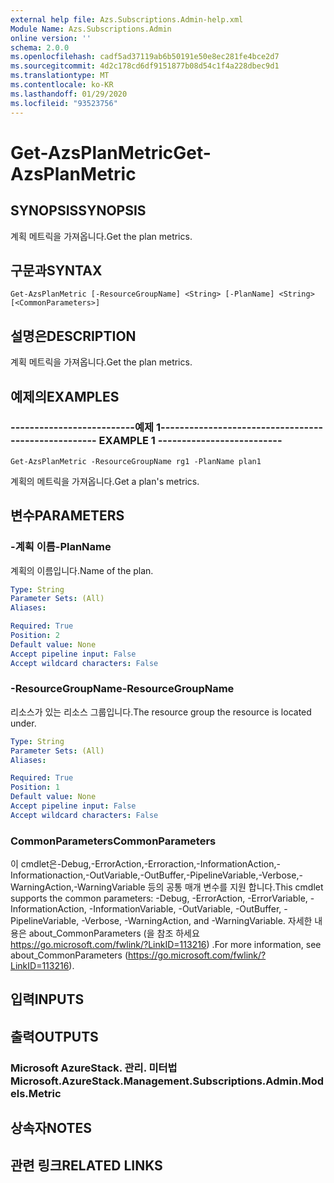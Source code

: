 ```yaml
---
external help file: Azs.Subscriptions.Admin-help.xml
Module Name: Azs.Subscriptions.Admin
online version: ''
schema: 2.0.0
ms.openlocfilehash: cadf5ad37119ab6b50191e50e8ec281fe4bce2d7
ms.sourcegitcommit: 4d2c178cd6df9151877b08d54c1f4a228dbec9d1
ms.translationtype: MT
ms.contentlocale: ko-KR
ms.lasthandoff: 01/29/2020
ms.locfileid: "93523756"
---
```

# <span data-ttu-id="d3137-101">Get-AzsPlanMetric</span><span class="sxs-lookup"><span data-stu-id="d3137-101">Get-AzsPlanMetric</span></span>

## <span data-ttu-id="d3137-102">SYNOPSIS</span><span class="sxs-lookup"><span data-stu-id="d3137-102">SYNOPSIS</span></span>
<span data-ttu-id="d3137-103">계획 메트릭을 가져옵니다.</span><span class="sxs-lookup"><span data-stu-id="d3137-103">Get the plan metrics.</span></span>

## <span data-ttu-id="d3137-104">구문과</span><span class="sxs-lookup"><span data-stu-id="d3137-104">SYNTAX</span></span>

```
Get-AzsPlanMetric [-ResourceGroupName] <String> [-PlanName] <String> [<CommonParameters>]
```

## <span data-ttu-id="d3137-105">설명은</span><span class="sxs-lookup"><span data-stu-id="d3137-105">DESCRIPTION</span></span>
<span data-ttu-id="d3137-106">계획 메트릭을 가져옵니다.</span><span class="sxs-lookup"><span data-stu-id="d3137-106">Get the plan metrics.</span></span>

## <span data-ttu-id="d3137-107">예제의</span><span class="sxs-lookup"><span data-stu-id="d3137-107">EXAMPLES</span></span>

### <span data-ttu-id="d3137-108">--------------------------예제 1--------------------------</span><span class="sxs-lookup"><span data-stu-id="d3137-108">-------------------------- EXAMPLE 1 --------------------------</span></span>
```
Get-AzsPlanMetric -ResourceGroupName rg1 -PlanName plan1
```

<span data-ttu-id="d3137-109">계획의 메트릭을 가져옵니다.</span><span class="sxs-lookup"><span data-stu-id="d3137-109">Get a plan's metrics.</span></span>

## <span data-ttu-id="d3137-110">변수</span><span class="sxs-lookup"><span data-stu-id="d3137-110">PARAMETERS</span></span>

### <span data-ttu-id="d3137-111">-계획 이름</span><span class="sxs-lookup"><span data-stu-id="d3137-111">-PlanName</span></span>
<span data-ttu-id="d3137-112">계획의 이름입니다.</span><span class="sxs-lookup"><span data-stu-id="d3137-112">Name of the plan.</span></span>

```yaml
Type: String
Parameter Sets: (All)
Aliases: 

Required: True
Position: 2
Default value: None
Accept pipeline input: False
Accept wildcard characters: False
```

### <span data-ttu-id="d3137-113">-ResourceGroupName</span><span class="sxs-lookup"><span data-stu-id="d3137-113">-ResourceGroupName</span></span>
<span data-ttu-id="d3137-114">리소스가 있는 리소스 그룹입니다.</span><span class="sxs-lookup"><span data-stu-id="d3137-114">The resource group the resource is located under.</span></span>

```yaml
Type: String
Parameter Sets: (All)
Aliases: 

Required: True
Position: 1
Default value: None
Accept pipeline input: False
Accept wildcard characters: False
```

### <span data-ttu-id="d3137-115">CommonParameters</span><span class="sxs-lookup"><span data-stu-id="d3137-115">CommonParameters</span></span>
<span data-ttu-id="d3137-116">이 cmdlet은-Debug,-ErrorAction,-Erroraction,-InformationAction,-Informationaction,-OutVariable,-OutBuffer,-PipelineVariable,-Verbose,-WarningAction,-WarningVariable 등의 공통 매개 변수를 지원 합니다.</span><span class="sxs-lookup"><span data-stu-id="d3137-116">This cmdlet supports the common parameters: -Debug, -ErrorAction, -ErrorVariable, -InformationAction, -InformationVariable, -OutVariable, -OutBuffer, -PipelineVariable, -Verbose, -WarningAction, and -WarningVariable.</span></span> <span data-ttu-id="d3137-117">자세한 내용은 about_CommonParameters (을 참조 하세요 https://go.microsoft.com/fwlink/?LinkID=113216) .</span><span class="sxs-lookup"><span data-stu-id="d3137-117">For more information, see about_CommonParameters (https://go.microsoft.com/fwlink/?LinkID=113216).</span></span>

## <span data-ttu-id="d3137-118">입력</span><span class="sxs-lookup"><span data-stu-id="d3137-118">INPUTS</span></span>

## <span data-ttu-id="d3137-119">출력</span><span class="sxs-lookup"><span data-stu-id="d3137-119">OUTPUTS</span></span>

### <span data-ttu-id="d3137-120">Microsoft AzureStack. 관리. 미터법</span><span class="sxs-lookup"><span data-stu-id="d3137-120">Microsoft.AzureStack.Management.Subscriptions.Admin.Models.Metric</span></span>

## <span data-ttu-id="d3137-121">상속자</span><span class="sxs-lookup"><span data-stu-id="d3137-121">NOTES</span></span>

## <span data-ttu-id="d3137-122">관련 링크</span><span class="sxs-lookup"><span data-stu-id="d3137-122">RELATED LINKS</span></span>

